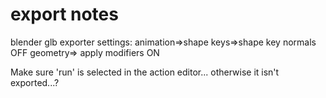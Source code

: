 # export notes

blender glb exporter settings:
    animation=>shape keys=>shape key normals OFF
    geometry=> apply modifiers ON

Make sure 'run' is selected in the action editor... otherwise it isn't exported...?